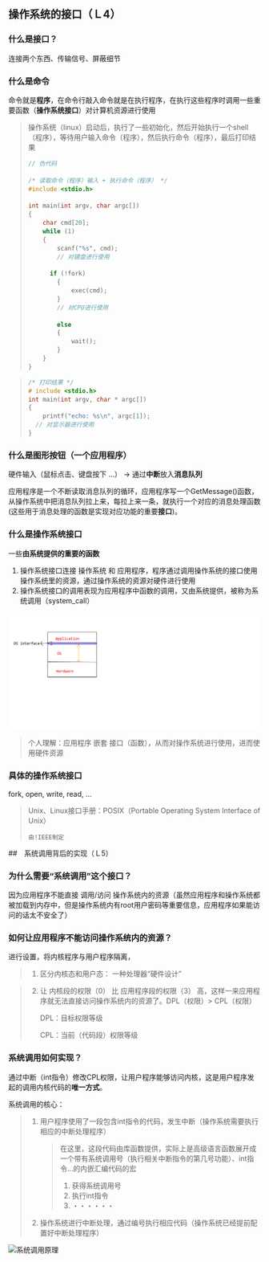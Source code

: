 ## 操作系统的接口（Ｌ4）



### 什么是接口？

连接两个东西、传输信号、屏蔽细节



### 什么是命令

命令就是**程序**，在命令行敲入命令就是在执行程序，在执行这些程序时调用一些重要函数（**操作系统接口**）对计算机资源进行使用

> 操作系统（linux）启动后，执行了一些初始化，然后开始执行一个shell（程序），等待用户输入命令（程序），然后执行命令（程序），最后打印结果
>
> ```C
> // 伪代码
> 
> /* 读取命令（程序）输入 + 执行命令（程序） */
> #include <stdio.h>
> 
> int main(int argv, char argc[])
> {
>     char cmd[20];
>     while (1)
>     {
>         scanf("%s", cmd);
>         // 对键盘进行使用
>         
>     	if (!fork) 
>         {
>             exec(cmd);
>         }
>         // 对CPU进行使用
>         
>         else 
>         {
>             wait();
>         }
>     }
> }
> ```

> ```c
> /* 打印结果 */
> # include <stdio.h>
> int main(int argv, char * argc[])
> {
>     printf("echo: %s\n", argc[1]);
> 	// 对显示器进行使用
> }
> ```





### 什么是图形按钮（一个应用程序）

硬件输入（鼠标点击、键盘按下 ...） -> 通过**中断**放入**消息队列**

应用程序是一个不断读取消息队列的循环，应用程序写一个GetMessage()函数，从操作系统中把消息队列拉上来，每拉上来一条，就执行一个对应的消息处理函数(这些用于消息处理的函数是实现对应功能的重要**接口**)。





### 什么是操作系统接口

一些**由系统提供的重要的函数**

1. 操作系统接口连接 操作系统 和 应用程序，程序通过调用操作系统的接口使用操作系统里的资源，通过操作系统的资源对硬件进行使用
2. 操作系统接口的调用表现为应用程序中函数的调用，又由系统提供，被称为系统调用（system_call）

<img src="image/os_interface_1.png" alt="OS_interface_1" style="zoom:100%;" />

> 个人理解：应用程序 嵌套 接口（函数），从而对操作系统进行使用，进而使用硬件资源

### 具体的操作系统接口

fork, open, write, read, ...



> Unix、Linux接口手册：POSIX（Portable Operating System Interface of Unix）
>
> ```由!IEEE制定```





##　系统调用背后的实现（Ｌ5）

### 为什么需要“系统调用”这个接口？

因为应用程序不能直接 调用/访问 操作系统内的资源（虽然应用程序和操作系统都被加载到内存中，但是操作系统内有root用户密码等重要信息，应用程序如果能访问的话太不安全了）





### 如何让应用程序不能访问操作系统内的资源？

进行设置，将内核程序与用户程序隔离，

> 1. 区分内核态和用户态： 一种处理器“硬件设计”

> 2. 让 内核段的权限（0） 比 应用程序段的权限（3） 高，这样一来应用程序就无法直接访问操作系统内的资源了。DPL（权限）> CPL（权限）
>
>     DPL：目标权限等级
>
>     CPL：当前（代码段）权限等级





### 系统调用如何实现？

通过中断（int指令）修改CPL权限，让用户程序能够访问内核，这是用户程序发起的调用内核代码的**唯一方式**。

系统调用的核心：

> 1. 用户程序使用了一段包含int指令的代码，发生中断（操作系统需要执行相应的中断处理程序）
>
>     > 在这里，这段代码由库函数提供，实际上是高级语言函数展开成一个带有系统调用号（执行相关中断指令的第几号功能）、int指令...的内嵌汇编代码的宏
>     >
>     > 1. 获得系统调用号
>     > 2. 执行int指令
>     > 3. ・・・・・・
>
> 2. 操作系统进行中断处理，通过编号执行相应代码（操作系统已经提前配置好中断处理程序）
>
>     

![系统调用原理](https://img-blog.csdnimg.cn/20191101200116443.png?x-oss-process=image/watermark,type_ZmFuZ3poZW5naGVpdGk,shadow_10,text_aHR0cHM6Ly9ibG9nLmNzZG4ubmV0L3FxXzQzNjQ2NTc2,size_16,color_FFFFFF,t_70)

